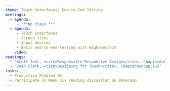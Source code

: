 ```yaml
---
theme: Touch Interfaces; End-to-End Testing
meetings:
  - agenda:
     - "**No class.**"
  - agenda:
     - Touch interfaces
     - Screen sizes
     - Input devices
     - Basic end-to-end testing with NightwatchJS
    video:
readings:
  - "Scott Jehl, <cite>Responsible Responsive Design</cite>, Chapter&nbsp;2"
  - "Josh Clark, <cite>Designing for Touch</cite>, Chapters&nbsp;1–5"
tasks:
  - Production Problem 03
  - Participate in Week Six reading discussion on Basecamp
---
```

